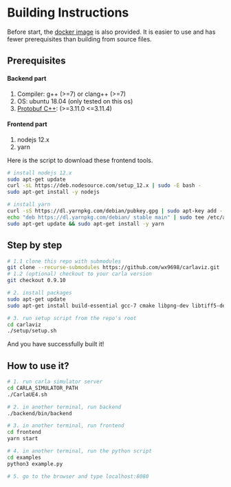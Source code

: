 # Building Instructions

Before start, the [docker image](https://github.com/wx9698/carlaviz#docker-image) is also provided. It is easier to use and has fewer prerequisites than building from source files.

## Prerequisites
#### Backend part
1. Compiler: g++ (>=7) or clang++ (>=7)
2. OS: ubuntu 18.04 (only tested on this os)
3. [Protobuf C++](https://github.com/protocolbuffers/protobuf/blob/master/src/README.md): (>=3.11.0 <=3.11.4)

#### Frontend part
1. nodejs 12.x
2. yarn

Here is the script to download these frontend tools.
```bash
# install nodejs 12.x
sudo apt-get update
curl -sL https://deb.nodesource.com/setup_12.x | sudo -E bash -
sudo apt-get install -y nodejs

# install yarn
curl -sS https://dl.yarnpkg.com/debian/pubkey.gpg | sudo apt-key add -
echo "deb https://dl.yarnpkg.com/debian/ stable main" | sudo tee /etc/apt/sources.list.d/yarn.list
sudo apt-get update && sudo apt-get install -y yarn
```

## Step by step
```bash
# 1.1 clone this repo with submodules
git clone --recurse-submodules https://github.com/wx9698/carlaviz.git
# 1.2 (optional) checkout to your carla version
git checkout 0.9.10

# 2. install packages
sudo apt-get update
sudo apt-get install build-essential gcc-7 cmake libpng-dev libtiff5-dev libjpeg-dev tzdata sed curl wget unzip autoconf libtool

# 3. run setup script from the repo's root
cd carlaviz
./setup/setup.sh
```

And you have successfully built it!

## How to use it?
```bash
# 1. run carla simulator server
cd CARLA_SIMULATOR_PATH
./CarlaUE4.sh

# 2. in another terminal, run backend
./backend/bin/backend

# 3. in another terminal, run frontend
cd frontend
yarn start

# 4. in another terminal, run the python script
cd examples
python3 example.py

# 5. go to the browser and type localhost:8080
```